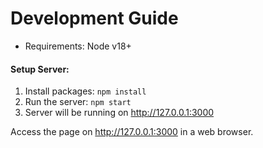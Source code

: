 # Development Guide
* Requirements: Node v18+

#### Setup Server:
1. Install packages: `npm install`
2. Run the server: `npm start `
3. Server will be running on http://127.0.0.1:3000

Access the page on http://127.0.0.1:3000 in a web browser.